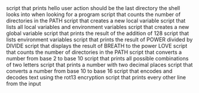 <o>
script that prints hello user
action should be the last directory the shell looks into when looking for a program
script that counts the number of directories in the PATH
script that creates a new local variable
script that lists all local variables and environment variables
script that creates a new global variable
script that prints the result of the addition of 128
script that lists environment variables
script that prints the result of POWER divided by DIVIDE
script that displays the result of BREATH to the power LOVE
script that counts the number of directories in the PATH
script that converts a number from base 2 to base 10
script that prints all possible combinations of two letters
script that prints a number with two decimal places
script that converts a number from base 10 to base 16
script that encodes and decodes text using the rot13 encryption
script that prints every other line from the input
